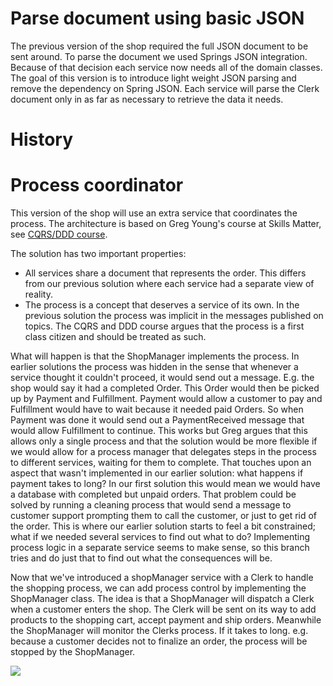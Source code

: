 # Parse document using basic JSON

The previous version of the shop required the full JSON document to be sent around. To parse the document we
used Springs JSON integration. Because of that decision each service now needs all of the domain classes. The goal of
this version is to introduce light weight JSON parsing and remove the dependency on Spring JSON. Each service will
parse the Clerk document only in as far as necessary to retrieve the data it needs. 

# History


# Process coordinator

This version of the shop will use an extra service that coordinates the process. The architecture is based on 
Greg Young's course at Skills Matter, see [CQRS/DDD course](https://skillsmatter.com/courses/345-greg-youngs-cqrs-domain-events-event-sourcing-and-how-to-apply-ddd?gclid=Cj0KEQiAwNmzBRCaw9uR3dGt950BEiQAnbK9628J7Qg2wcBqZxWc5HEpEZr19BDmR9EJqxD4EdT0cuMaAtW58P8HAQ#).

The solution has two important properties:
- All services share a document that represents the order. This differs from our previous solution where each service had a separate view of reality. 
- The process is a concept that deserves a service of its own. In the previous solution the process was implicit in the messages
published on topics. The CQRS and DDD course argues that the process is a first class citizen and should be treated as such.

What will happen is that the ShopManager implements the process. In earlier solutions the process was hidden in the sense
that whenever a service thought it couldn't proceed, it would send out a message. E.g. the shop would say it had a
completed Order. This Order would then be picked up by Payment and Fulfillment. Payment would allow a customer to pay and
Fulfillment would have to wait because it needed paid Orders. So when Payment was done it would send out a PaymentReceived
message that would allow Fulfillment to continue. 
This works but Greg argues that this allows only a single process and that the solution would be more flexible if we would
allow for a process manager that delegates steps in the process to different services, waiting for them to complete.
That touches upon an aspect that wasn't implemented in our earlier solution: what happens if payment takes to long? In 
our first solution this would mean we would have a database with completed but unpaid orders. That problem could be solved
by running a cleaning process that would send a message to customer support prompting them to call the customer, or just
to get rid of the order. This is where our earlier solution starts to feel a bit constrained; what if we needed
several services to find out what to do? Implementing process logic in a separate service seems to make sense, so 
this branch tries and do just that to find out what the consequences will be. 

Now that we've introduced a shopManager service with a Clerk to handle the shopping process, we can add process control
by implementing the ShopManager class. The idea is that a ShopManager will dispatch a Clerk when a customer enters the
shop. The Clerk will be sent on its way to add products to the shopping cart, accept payment and ship orders. 
Meanwhile the ShopManager will monitor the Clerks process. If it takes to long. e.g. because a customer decides not to
finalize an order, the process will be stopped by the ShopManager.

![](https://raw.githubusercontent.com/xebia/microservices-breaking-up-a-monolith/blob/RefactorToOrchestrator/services/messages/processDiagram.jpeg)
